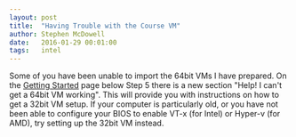 ```yaml
---
layout: post
title:  "Having Trouble with the Course VM"
author: Stephen McDowell
date:   2016-01-29 00:01:00
tags:   intel
---
```


Some of you have been unable to import the 64bit VMs I have prepared.  On the [Getting Started](getting_started.html)
page below Step 5 there is a new section "Help!  I can't get a 64bit VM working".  This will provide you with
instructions on how to get a 32bit VM setup.  If your computer is particularly old, or you have not been able to
configure your BIOS to enable VT-x (for Intel) or Hyper-v (for AMD), try setting up the 32bit VM instead.
